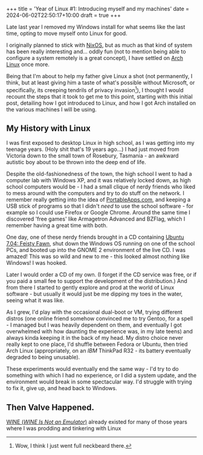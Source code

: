 +++
title = 'Year of Linux #1: Introducing myself and my machines'
date = 2024-06-02T22:50:17+10:00
draft = true
+++

Late last year I removed my Windows install for what seems like the last time, opting to move myself onto Linux for good.

I originally planned to stick with [NixOS](https://nixos.org), but as much as that kind of system has been really interesting and... oddly fun (not to mention being able to configure a system remotely is a great concept), I have settled on [Arch Linux](https://archlinux.org) once more.

Being that I'm about to help my father give Linux a shot (not permanently, I think, but at least giving him a taste of what's possible without Microsoft, or specifically, its creeping tendrils of privacy invasion[^1]), I thought I would recount the steps that it took to get me to this point, starting with this initial post, detailing how I got introduced to Linux, and how I got Arch installed on the various machines I will be using.

[^1]: Wow, I think I just went full neckbeard there.

## My History with Linux

I was first exposed to desktop Linux in high school, as I was getting into my teenage years. (Holy shit that's 19 years ago...) I had just moved from Victoria down to the small town of Rosebury, Tasmania - an awkward autistic boy about to be thrown into the deep end of life.

Despite the old-fashionedness of the town, the high school I went to had a computer lab with Windows XP, and it was relatively locked down, as high school computers would be - I had a small clique of nerdy friends who liked to mess around with the computers and try to do stuff on the network. I remember really getting into the idea of [PortableApps.com](https://portableapps.com/), and keeping a USB stick of programs so that I didn't *need* to use the school software - for example so I could use Firefox or Google Chrome. Around the same time I discovered 'free games' like Armagetron Advanced and BZFlag, which I remember having a great time with both.

One day, one of these nerdy friends brought in a CD containing [Ubuntu 7.04: Feisty Fawn](https://wiki.ubuntu.com/7.04Tour), shut down the Windows OS running on one of the school PCs, and booted up into the GNOME 2 environment of the live CD. I was amazed! This was so wild and new to me - this looked almost nothing like Windows! I was hooked.

Later I would order a CD of my own. (I forget if the CD service was free, or if you paid a small fee to support the development of the distribution.) And from there I started to gently explore and prod at the world of Linux software - but usually it would just be me dipping my toes in the water, seeing what it was like.

As I grew, I'd play with the occasional dual-boot or VM, trying different distros (one online friend somehow convinced me to try Gentoo, for a spell - I managed but I was heavily dependent on them, and eventually I got overwhelmed with how daunting the experience was, in my late teens) and always kinda keeping it in the back of my head. My distro choice never really kept to one place, I'd shuffle between Fedora or Ubuntu, then tried Arch Linux (appropriately, on an *IBM* ThinkPad R32 - its battery eventually degraded to being unusable).

These experiments would eventually end the same way - I'd try to do something with which I had no experience, or I did a system update, and the environment would break in some spectacular way. I'd struggle with trying to fix it, give up, and head back to Windows.

## Then Valve Happened.

[WINE (*WINE Is Not an Emulator*)](https://winehq.org) already existed for many of those years where I was prodding and tinkering with Linux
